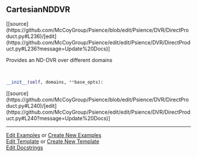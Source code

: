 ## <a id="Psience.DVR.DirectProduct.CartesianNDDVR">CartesianNDDVR</a> 
<div class="docs-source-link" markdown="1">
[[source](https://github.com/McCoyGroup/Psience/blob/edit/Psience/DVR/DirectProduct.py#L236)/[edit](https://github.com/McCoyGroup/Psience/edit/edit/Psience/DVR/DirectProduct.py#L236?message=Update%20Docs)]
</div>

Provides an ND-DVR over different domains

<a id="Psience.DVR.DirectProduct.CartesianNDDVR.__init__" class="docs-object-method">&nbsp;</a> 
```python
__init__(self, domains, **base_opts): 
```
<div class="docs-source-link" markdown="1">
[[source](https://github.com/McCoyGroup/Psience/blob/edit/Psience/DVR/DirectProduct.py#L240)/[edit](https://github.com/McCoyGroup/Psience/edit/edit/Psience/DVR/DirectProduct.py#L240?message=Update%20Docs)]
</div>



___

[Edit Examples](https://github.com/McCoyGroup/Psience/edit/gh-pages/ci/examples/ci/docs/Psience/DVR/DirectProduct/CartesianNDDVR.md) or 
[Create New Examples](https://github.com/McCoyGroup/Psience/new/gh-pages/?filename=ci/examples/ci/docs/Psience/DVR/DirectProduct/CartesianNDDVR.md) <br/>
[Edit Template](https://github.com/McCoyGroup/Psience/edit/gh-pages/ci/docs/ci/docs/Psience/DVR/DirectProduct/CartesianNDDVR.md) or 
[Create New Template](https://github.com/McCoyGroup/Psience/new/gh-pages/?filename=ci/docs/templates/ci/docs/Psience/DVR/DirectProduct/CartesianNDDVR.md) <br/>
[Edit Docstrings](https://github.com/McCoyGroup/Psience/edit/edit/Psience/DVR/DirectProduct.py#L236?message=Update%20Docs)